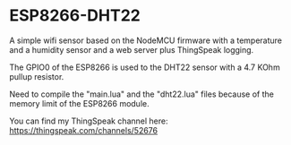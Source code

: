 # ESP8266-DHT22
A simple wifi sensor based on the NodeMCU firmware with a temperature and a humidity sensor and a web server plus ThingSpeak logging.

The GPIO0 of the ESP8266 is used to the DHT22 sensor with a 4.7 KOhm pullup resistor.

Need to compile the "main.lua" and the "dht22.lua" files because of the memory limit of the ESP8266 module.

You can find my ThingSpeak channel here: https://thingspeak.com/channels/52676
